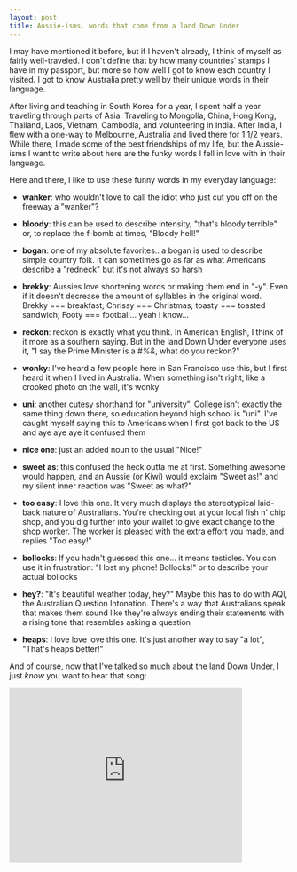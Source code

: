 ```yaml
---
layout: post
title: Aussie-isms, words that come from a land Down Under
---
```


I may have mentioned it before, but if I haven't already, I think of myself as fairly well-traveled. I don't define that by how many countries' stamps I have in my passport, but more so how well I got to know each country I visited. I got to know Australia pretty well by their unique words in their language.

After living and teaching in South Korea for a year, I spent half a year traveling through parts of Asia. Traveling to Mongolia, China, Hong Kong, Thailand, Laos, Vietnam, Cambodia, and volunteering in India. After India, I flew with a one-way to Melbourne, Australia and lived there for 1 1/2 years. While there, I made some of the best friendships of my life, but the Aussie-isms I want to write about here are the funky words I fell in love with in their language.

Here and there, I like to use these funny words in my everyday language:


- <strong>wanker</strong>: who wouldn't love to call the idiot who just cut you off on the freeway a "wanker"?


- <strong>bloody</strong>: this can be used to describe intensity, "that's bloody terrible" or, to replace the f-bomb at times, "Bloody hell!"


- <strong>bogan</strong>: one of my absolute favorites.. a bogan is used to describe simple country folk. It can sometimes go as far as what Americans describe a "redneck" but it's not always so harsh


- <strong>brekky</strong>: Aussies love shortening words or making them end in "-y". Even if it doesn't decrease the amount of syllables in the original word. Brekky === breakfast; Chrissy === Christmas; toasty === toasted sandwich; Footy === football... yeah I know...


- <strong>reckon</strong>: reckon is exactly what you think. In American English, I think of it more as a southern saying. But in the land Down Under everyone uses it, "I say the Prime Minister is a *#%&*, what do you reckon?"


- <strong>wonky</strong>: I've heard a few people here in San Francisco use this, but I first heard it when I lived in Australia. When something isn't right, like a crooked photo on the wall, it's wonky


- <strong>uni</strong>: another cutesy shorthand for "university". College isn't exactly the same thing down there, so education beyond high school is "uni". I've caught myself saying this to Americans when I first got back to the US and aye aye aye it confused them


- <strong>nice one</strong>: just an added noun to the usual "Nice!"


- <strong>sweet as</strong>: this confused the heck outta me at first. Something awesome would happen, and an Aussie (or Kiwi) would exclaim "Sweet as!" and my silent inner reaction was "Sweet as what?"

- <strong>too easy</strong>: I love this one. It very much displays the stereotypical laid-back nature of Australians. You're checking out at your local fish n' chip shop, and you dig further into your wallet to give exact change to the shop worker. The worker is pleased with the extra effort you made, and replies "Too easy!"


- <strong>bollocks</strong>: If you hadn't guessed this one... it means testicles. You can use it in frustration: "I lost my phone! Bollocks!" or to describe your actual bollocks


- <strong>hey?</strong>: "It's beautiful weather today, hey?" Maybe this has to do with AQI, the Australian Question Intonation. There's a way that Australians speak that makes them sound like they're always ending their statements with a rising tone that resembles asking a question


- <strong>heaps</strong>: I love love love this one. It's just another way to say "a lot", "That's heaps better!"


And of course, now that I've talked so much about the land Down Under, I just *know* you want to hear that song:

<iframe width="420" height="315" src="https://www.youtube.com/embed/XfR9iY5y94s" frameborder="0" allowfullscreen></iframe>
